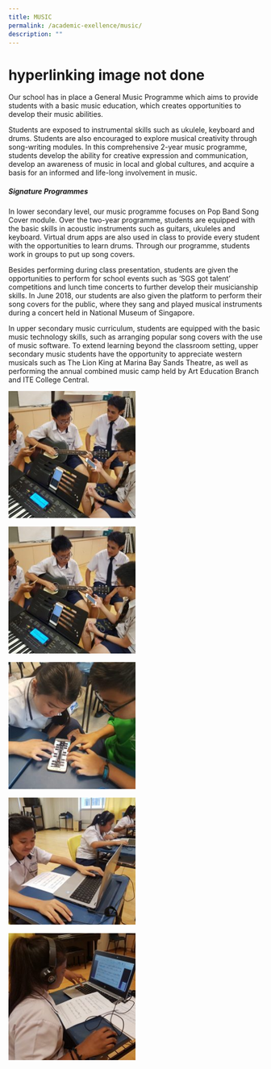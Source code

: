 ```yaml
---
title: MUSIC
permalink: /academic-exellence/music/
description: ""
---
```

# hyperlinking image not done
Our school has in place a General Music Programme which aims to provide students with a basic music education, which creates opportunities to develop their music abilities.

Students are exposed to instrumental skills such as ukulele, keyboard and drums. Students are also encouraged to explore musical creativity through song-writing modules. In this comprehensive 2-year music programme, students develop the ability for creative expression and communication, develop an awareness of music in local and global cultures, and acquire a basis for an informed and life-long involvement in music.

##### **Signature Programmes**

In lower secondary level, our music programme focuses on Pop Band Song Cover module. Over the two-year programme, students are equipped with the basic skills in acoustic instruments such as guitars, ukuleles and keyboard. Virtual drum apps are also used in class to provide every student with the opportunities to learn drums. Through our programme, students work in groups to put up song covers.

Besides performing during class presentation, students are given the opportunities to perform for school events such as ‘SGS got talent’ competitions and lunch time concerts to further develop their musicianship skills. In June 2018, our students are also given the platform to perform their song covers for the public, where they sang and played musical instruments during a concert held in National Museum of Singapore.

In upper secondary music curriculum, students are equipped with the basic music technology skills, such as arranging popular song covers with the use of music software. To extend learning beyond the classroom setting, upper secondary music students have the opportunity to appreciate western musicals such as The Lion King at Marina Bay Sands Theatre, as well as performing the annual combined music camp held by Art Education Branch and ITE College Central.

<a href="/images/2E4-Stephanie-Zhong-Hongkun-250x250.jpg" ><img src="/images/2E4-Stephanie-Zhong-Hongkun-250x250.jpg" 
     style="width:50%"></a>

<img src="/images/2E4-Stephanie-Zhong-Hongkun-250x250.jpg" 
     style="width:50%">

<img src="/images/2T-Stephanie-Zhong-Hongkun-250x250.jpg" 
     style="width:50%">

<img src="/images/4NT-Stephanie-Zhong-Hongkun-250x250.jpg" 
     style="width:50%">
		 
<img src="/images/Gayathri-Stephanie-Zhong-Hongkun-250x250.jpg" 
     style="width:50%">